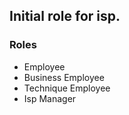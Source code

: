 
## Initial role for isp.
### Roles
* Employee
* Business Employee
* Technique Employee
* Isp Manager

